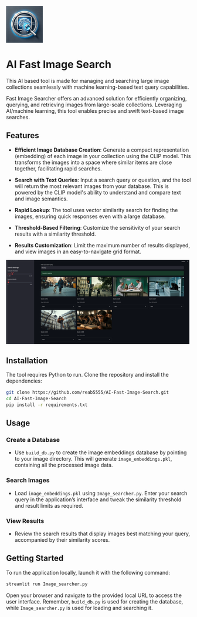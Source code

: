 <img src="appendix/icon.webp" width="100" alt="alt text">

# AI Fast Image Search

This AI based tool is made for managing and searching large image collections seamlessly with machine learning-based text query capabilities.

Fast Image Searcher offers an advanced solution for efficiently organizing, querying, and retrieving images from large-scale collections. Leveraging AI/machine learning, this tool enables precise and swift text-based image searches.

## Features

- **Efficient Image Database Creation**: Generate a compact representation (embedding) of each image in your collection using the CLIP model. This transforms the images into a space where similar items are close together, facilitating rapid searches.
  
- **Search with Text Queries**: Input a search query or question, and the tool will return the most relevant images from your database. This is powered by the CLIP model's ability to understand and compare text and image semantics.

- **Rapid Lookup**: The tool uses vector similarity search for finding the images, ensuring quick responses even with a large database.

- **Threshold-Based Filtering**: Customize the sensitivity of your search results with a similarity threshold.

- **Results Customization**: Limit the maximum number of results displayed, and view images in an easy-to-navigate grid format.

<img src="appendix/gui.png" width="500" alt="alt text">

## Installation

The tool requires Python to run. Clone the repository and install the dependencies:

```bash
git clone https://github.com/reab5555/AI-Fast-Image-Search.git
cd AI-Fast-Image-Search
pip install -r requirements.txt
```

## Usage

### Create a Database
- Use `build_db.py` to create the image embeddings database by pointing to your image directory. This will generate `image_embeddings.pkl`, containing all the processed image data.

### Search Images
- Load `image_embeddings.pkl` using `Image_searcher.py`. Enter your search query in the application’s interface and tweak the similarity threshold and result limits as required.

### View Results
- Review the search results that display images best matching your query, accompanied by their similarity scores.

## Getting Started

To run the application locally, launch it with the following command:

```bash
streamlit run Image_searcher.py
```

Open your browser and navigate to the provided local URL to access the user interface. Remember, `build_db.py` is used for creating the database, while `Image_searcher.py` is used for loading and searching it.

